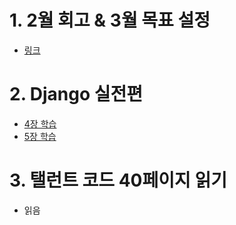 # 1. 2월 회고 & 3월 목표 설정
- [링크](https://github.com/jangjichang/Today-I-Learn/blob/master/20190305.md)

# 2. Django 실전편
- [4장 학습](Web/django/파이썬웹프로그래밍실전편/4장.md)
- [5장 학습](Web/django/파이썬웹프로그래밍실전편/5장.md)

# 3. 탤런트 코드 40페이지 읽기
- 읽음
